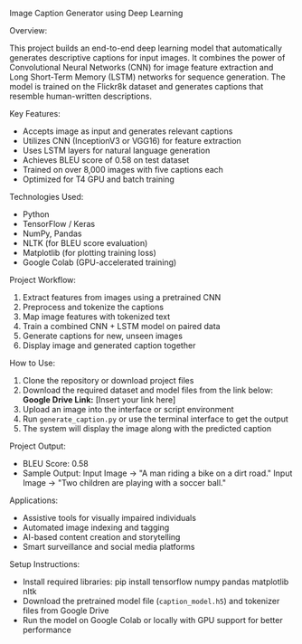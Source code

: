 
Image Caption Generator using Deep Learning

Overview:

This project builds an end-to-end deep learning model that automatically generates descriptive captions for input images. It combines the power of Convolutional Neural Networks (CNN) for image feature extraction and Long Short-Term Memory (LSTM) networks for sequence generation. The model is trained on the Flickr8k dataset and generates captions that resemble human-written descriptions.

Key Features:

* Accepts image as input and generates relevant captions
* Utilizes CNN (InceptionV3 or VGG16) for feature extraction
* Uses LSTM layers for natural language generation
* Achieves BLEU score of 0.58 on test dataset
* Trained on over 8,000 images with five captions each
* Optimized for T4 GPU and batch training

Technologies Used:

* Python
* TensorFlow / Keras
* NumPy, Pandas
* NLTK (for BLEU score evaluation)
* Matplotlib (for plotting training loss)
* Google Colab (GPU-accelerated training)

Project Workflow:

1. Extract features from images using a pretrained CNN
2. Preprocess and tokenize the captions
3. Map image features with tokenized text
4. Train a combined CNN + LSTM model on paired data
5. Generate captions for new, unseen images
6. Display image and generated caption together

How to Use:

1. Clone the repository or download project files
2. Download the required dataset and model files from the link below:
   **Google Drive Link:** \[Insert your link here]
3. Upload an image into the interface or script environment
4. Run `generate_caption.py` or use the terminal interface to get the output
5. The system will display the image along with the predicted caption

Project Output:

* BLEU Score: 0.58
* Sample Output:
  Input Image → "A man riding a bike on a dirt road."
  Input Image → "Two children are playing with a soccer ball."

Applications:

* Assistive tools for visually impaired individuals
* Automated image indexing and tagging
* AI-based content creation and storytelling
* Smart surveillance and social media platforms

Setup Instructions:

* Install required libraries:
  pip install tensorflow numpy pandas matplotlib nltk
* Download the pretrained model file (`caption_model.h5`) and tokenizer files from Google Drive
* Run the model on Google Colab or locally with GPU support for better performance
